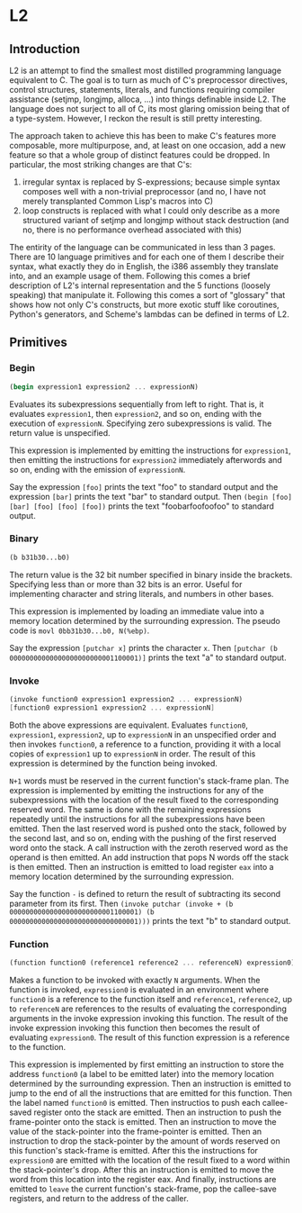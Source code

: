 # L2
## Introduction
L2 is an attempt to find the smallest most distilled programming language equivalent to C. The goal is to turn as much of C's preprocessor directives, control structures, statements, literals, and functions requiring compiler assistance (setjmp, longjmp, alloca, ...) into things definable inside L2. The language does not surject to all of C, its most glaring omission being that of a type-system. However, I reckon the result is still pretty interesting.

The approach taken to achieve this has been to make C's features more composable, more multipurpose, and, at least on one occasion, add a new feature so that a whole group of distinct features could be dropped. In particular, the most striking changes are that C's:
1. irregular syntax is replaced by S-expressions; because simple syntax composes well with a non-trivial preprocessor (and no, I have not merely transplanted Common Lisp's macros into C)
2. loop constructs is replaced with what I could only describe as a more structured variant of setjmp and longjmp without stack destruction (and no, there is no performance overhead associated with this)

The entirity of the language can be communicated in less than 3 pages. There are 10 language primitives and for each one of them I describe their syntax, what exactly they do in English, the i386 assembly they translate into, and an example usage of them. Following this comes a brief description of L2's internal representation and the 5 functions (loosely speaking) that manipulate it. Following this comes a sort of "glossary" that shows how not only C's constructs, but more exotic stuff like coroutines, Python's generators, and Scheme's lambdas can be defined in terms of L2.

## Primitives
### Begin
```scheme
(begin expression1 expression2 ... expressionN)
```
Evaluates its subexpressions sequentially from left to right. That is, it evaluates `expression1`, then `expression2`, and so on, ending with the execution of `expressionN`. Specifying zero subexpressions is valid. The return value is unspecified.

This expression is implemented by emitting the instructions for `expression1`, then emitting the instructions for `expression2` immediately afterwords and so on, ending with the emission of `expressionN`.

Say the expression `[foo]` prints the text "foo" to standard output and the expression `[bar]` prints the text "bar" to standard output. Then `(begin [foo] [bar] [foo] [foo] [foo])` prints the text "foobarfoofoofoo" to standard output.

### Binary
```scheme
(b b31b30...b0)
```
The return value is the 32 bit number specified in binary inside the brackets. Specifying less than or more than 32 bits is an error. Useful for implementing character and string literals, and numbers in other bases.

This expression is implemented by loading an immediate value into a memory location determined by the surrounding expression. The pseudo code is `movl 0bb31b30...b0, N(%ebp)`.

Say the expression `[putchar x]` prints the character `x`. Then `[putchar (b 00000000000000000000000001100001)]` prints the text "a" to standard output.

### Invoke
```scheme
(invoke function0 expression1 expression2 ... expressionN)
[function0 expression1 expression2 ... expressionN]
```
Both the above expressions are equivalent. Evaluates `function0`, `expression1`, `expression2`, up to `expressionN` in an unspecified order and then invokes `function0`, a reference to a function, providing it with a local copies of `expression1` up to `expressionN` in order. The result of this expression is determined by the function being invoked.

`N+1` words must be reserved in the current function's stack-frame plan. The expression is implemented by emitting the instructions for any of the subexpressions with the location of the result fixed to the corresponding reserved word. The same is done with the remaining expressions repeatedly until the instructions for all the subexpressions have been emitted. Then the last reserved word is pushed onto the stack, followed by the second last, and so on, ending with the pushing of the first reserved word onto the stack. A call instruction with the zeroth reserved word as the operand is then emitted. An add instruction that pops N words off the stack is then emitted. Then an instruction is emitted to load register `eax` into a memory location determined by the surrounding expression.

Say the function `-` is defined to return the result of subtracting its second parameter from its first. Then `(invoke putchar (invoke + (b 00000000000000000000000001100001) (b 00000000000000000000000000000001)))` prints the text "b" to standard output.

### Function
```scheme
(function function0 (reference1 reference2 ... referenceN) expression0)
```
Makes a function to be invoked with exactly `N` arguments. When the function is invoked, `expression0` is evaluated in an environment where `function0` is a reference to the function itself and `reference1`, `reference2`, up to `referenceN` are references to the results of evaluating the corresponding arguments in the invoke expression invoking this function. The result of the invoke expression invoking this function then becomes the result of evaluating `expression0`. The result of this function expression is a reference to the function.

This expression is implemented by first emitting an instruction to store the address `function0` (a label to be emitted later) into the memory location determined by the surrounding expression. Then an instruction is emitted to jump to the end of all the instructions that are emitted for this function. Then the label named `function0` is emitted. Then instructios to push each callee-saved register onto the stack are emitted. Then an instruction to push the frame-pointer onto the stack is emitted. Then an instruction to move the value of the stack-pointer into the frame-pointer is emitted. Then an instruction to drop the stack-pointer by the amount of words reserved on this function's stack-frame is emitted. After this the instructions for `expression0` are emitted with the location of the result fixed to a word within the stack-pointer's drop. After this an instruction is emitted to move the word from this location into the register eax. And finally, instructions are emitted to `leave` the current function's stack-frame, pop the callee-save registers, and return to the address of the caller.

